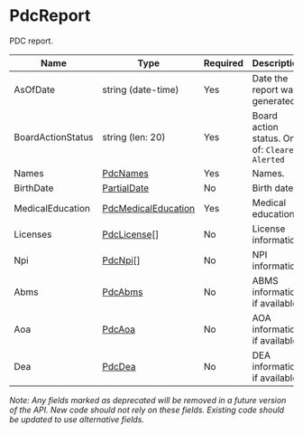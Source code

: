 # PdcReport

PDC report.

| Name | Type | Required | Description |
| - | - | - | - |
| AsOfDate | string (date-time) | Yes | Date the report was generated. |
| BoardActionStatus | string (len: 20) | Yes | Board action status. One of: `Cleared`, `Alerted` |
| Names | [PdcNames](pdc-names.md) | Yes | Names. |
| BirthDate | [PartialDate](/docs/definitions/partial-date.md) | No | Birth date. |
| MedicalEducation | [PdcMedicalEducation](pdc-medical-education.md) | Yes | Medical education. |
| Licenses | [PdcLicense](pdc-license.md)[] | No | License information. |
| Npi | [PdcNpi](pdc-npi.md)[] | No | NPI information. |
| Abms | [PdcAbms](pdc-abms.md) | No | ABMS information, if available. |
| Aoa | [PdcAoa](pdc-aoa.md) | No | AOA information, if available. |
| Dea | [PdcDea](pdc-dea.md) | No | DEA information, if available. |

*Note: Any fields marked as deprecated will be removed in a future version of the API. New code should not rely on these fields. Existing code should be updated to use alternative fields.*
